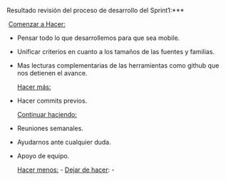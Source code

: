 Resultado revisión del proceso de desarrollo del Sprint1:***

​		<u>Comenzar a Hacer:</u>

- Pensar todo lo que desarrollemos para que sea mobile.

- Unificar criterios en cuanto a los tamaños de las fuentes y familias.

- Mas lecturas complementarias de las herramientas como github que nos detienen el avance.

  <u>Hacer más:</u> 

- Hacer commits previos.

  <u>Continuar haciendo:</u> 

- Reuniones semanales. 

- Ayudarnos ante cualquier duda.

- Apoyo de equipo.

  <u>Hacer menos:</u> -
  <u>Dejar de hacer</u>: -

